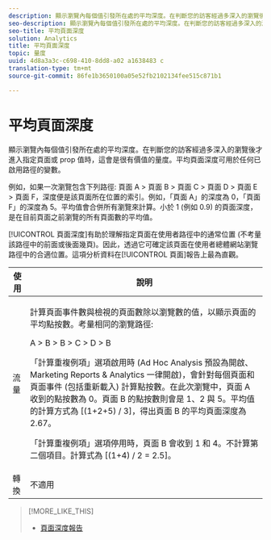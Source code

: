 ```yaml
---
description: 顯示瀏覽內每個值引發所在處的平均深度。在判斷您的訪客經過多深入的瀏覽後才進入指定頁面或 prop 值時，這會是很有價值的量度。平均頁面深度可用於任何已啟用路徑的變數。
seo-description: 顯示瀏覽內每個值引發所在處的平均深度。在判斷您的訪客經過多深入的瀏覽後才進入指定頁面或 prop 值時，這會是很有價值的量度。平均頁面深度可用於任何已啟用路徑的變數。
seo-title: 平均頁面深度
solution: Analytics
title: 平均頁面深度
topic: 量度
uuid: 4d8a3a3c-c698-410-8dd8-a02 a1638483 c
translation-type: tm+mt
source-git-commit: 86fe1b3650100a05e52fb2102134fee515c871b1

---
```



# 平均頁面深度

顯示瀏覽內每個值引發所在處的平均深度。在判斷您的訪客經過多深入的瀏覽後才進入指定頁面或 prop 值時，這會是很有價值的量度。平均頁面深度可用於任何已啟用路徑的變數。

例如，如果一次瀏覽包含下列路徑: 頁面 A &gt; 頁面 B &gt; 頁面 C &gt; 頁面 D &gt; 頁面 E &gt; 頁面 F，深度便是該頁面所在位置的索引。例如，「頁面 A」的深度為 0，「頁面 F」的深度為 5。平均值會合併所有瀏覽來計算。小於 1 (例如 0.9) 的頁面深度，是在目前頁面之前瀏覽的所有頁面數的平均值。

[!UICONTROL 頁面深度]有助於理解指定頁面在使用者路徑中的通常位置 (不考量該路徑中的前面或後面幾頁)。因此，透過它可確定該頁面在使用者總體網站瀏覽路徑中的合適位置。這項分析資料在[!UICONTROL 頁面]報告上最為直觀。

<table id="table_E92B185A487C40E28C70EA30EDF73A40"> 
 <thead> 
  <tr> 
   <th colname="col1" class="entry"> 使用 </th> 
   <th colname="col2" class="entry"> 說明 </th> 
  </tr> 
 </thead>
 <tbody> 
  <tr> 
   <td colname="col1"> 流量 </td> 
   <td colname="col2"> <p>計算頁面事件數與檢視的頁面數除以瀏覽數的值，以顯示頁面的平均點按數。考量相同的瀏覽路徑: </p> <p>A &gt; B &gt; B &gt; C &gt; D &gt; B </p> <p>「計算重複例項」選項啟用時 (Ad Hoc Analysis 預設為開啟、Marketing Reports &amp; Analytics 一律開啟)，會針對每個頁面和頁面事件 (包括重新載入) 計算點按數。在此次瀏覽中，頁面 A 收到的點按數為 0。頁面 B 的點按數則會是 1、2 與 5。平均值的計算方式為 [(1+2+5) / 3]，得出頁面 B 的平均頁面深度為 2.67。 </p> <p>「計算重複例項」選項停用時，頁面 B 會收到 1 和 4。不計算第二個項目。計算式為 [(1+4) / 2 = 2.5]。 </p> </td> 
  </tr> 
  <tr> 
   <td colname="col1"> 轉換 </td> 
   <td colname="col2"> 不適用 </td> 
  </tr> 
 </tbody> 
</table>

>[!MORE_LIKE_THIS]
>
>* [頁面深度報告](/help/components/c-variables/dimensionslist/reports-page-depth.md)

